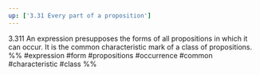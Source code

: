 ```yaml
---
up: ['3.31 Every part of a proposition']
---
```

3.311 An expression presupposes the forms of all propositions in which it can occur. It is the common characteristic mark of a class of propositions.
%%
#expression #form #propositions #occurrence #common #characteristic #class %%